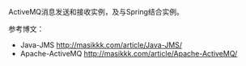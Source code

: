 ActiveMQ消息发送和接收实例，及与Spring结合实例。

参考博文：
- Java-JMS http://masikkk.com/article/Java-JMS/
- Apache-ActiveMQ http://masikkk.com/article/Apache-ActiveMQ/

